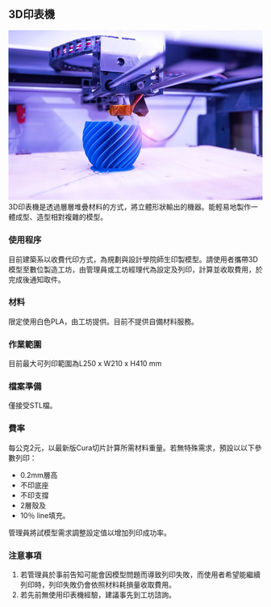 ## 3D印表機
![3D-Printing](/assets/img/hardware/3dp.jpg)
3D印表機是透過層層堆疊材料的方式，將立體形狀輸出的機器。能輕易地製作一體成型、造型相對複雜的模型。

### 使用程序
目前建築系以收費代印方式，為規劃與設計學院師生印製模型。請使用者攜帶3D模型至數位製造工坊，由管理員或工坊經理代為設定及列印，計算並收取費用，於完成後通知取件。

### 材料
限定使用白色PLA，由工坊提供。目前不提供自備材料服務。

### 作業範圍
目前最大可列印範圍為L250 x W210 x H410 mm

### 檔案準備
僅接受STL檔。

### 費率
每公克2元，以最新版Cura切片計算所需材料重量。若無特殊需求，預設以以下參數列印：
* 0.2mm層高
* 不印底座
* 不印支撐
* 2層殼及
* 10％ line填充。
 
管理員將試模型需求調整設定值以增加列印成功率。

### 注意事項
1. 若管理員於事前告知可能會因模型問題而導致列印失敗，而使用者希望能繼續列印時，列印失敗仍會依照材料耗損量收取費用。
2. 若先前無使用印表機經驗，建議事先到工坊諮詢。
